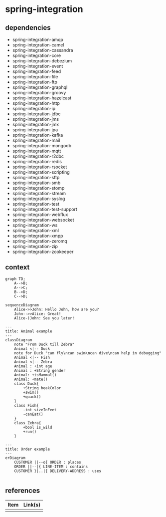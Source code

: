 # spring-integration

## dependencies

- spring-integration-amqp
- spring-integration-camel
- spring-integration-cassandra
- spring-integration-core
- spring-integration-debezium
- spring-integration-event
- spring-integration-feed
- spring-integration-file
- spring-integration-ftp
- spring-integration-graphql
- spring-integration-groovy
- spring-integration-hazelcast
- spring-integration-http
- spring-integration-ip
- spring-integration-jdbc
- spring-integration-jms
- spring-integration-jmx
- spring-integration-jpa
- spring-integration-kafka
- spring-integration-mail
- spring-integration-mongodb
- spring-integration-mqtt
- spring-integration-r2dbc
- spring-integration-redis
- spring-integration-rsocket
- spring-integration-scripting
- spring-integration-sftp
- spring-integration-smb
- spring-integration-stomp
- spring-integration-stream
- spring-integration-syslog
- spring-integration-test
- spring-integration-test-support
- spring-integration-webflux
- spring-integration-websocket
- spring-integration-ws
- spring-integration-xml
- spring-integration-xmpp
- spring-integration-zeromq
- spring-integration-zip
- spring-integration-zookeeper

## context  

```mermaid
graph TD;
    A-->B;
    A-->C;
    B-->D;
    C-->D;
```

```mermaid
sequenceDiagram
    Alice->>John: Hello John, how are you?
    John-->>Alice: Great!
    Alice-)John: See you later!
```

```mermaid
---
title: Animal example
---
classDiagram
    note "From Duck till Zebra"
    Animal <|-- Duck
    note for Duck "can fly\ncan swim\ncan dive\ncan help in debugging"
    Animal <|-- Fish
    Animal <|-- Zebra
    Animal : +int age
    Animal : +String gender
    Animal: +isMammal()
    Animal: +mate()
    class Duck{
        +String beakColor
        +swim()
        +quack()
    }
    class Fish{
        -int sizeInFeet
        -canEat()
    }
    class Zebra{
        +bool is_wild
        +run()
    }

```

```mermaid
---
title: Order example
---
erDiagram
    CUSTOMER ||--o{ ORDER : places
    ORDER ||--|{ LINE-ITEM : contains
    CUSTOMER }|..|{ DELIVERY-ADDRESS : uses
```

```mermaid

```

## references

| Item | Link(s) |
| :--- | ------- |
|      |         |
